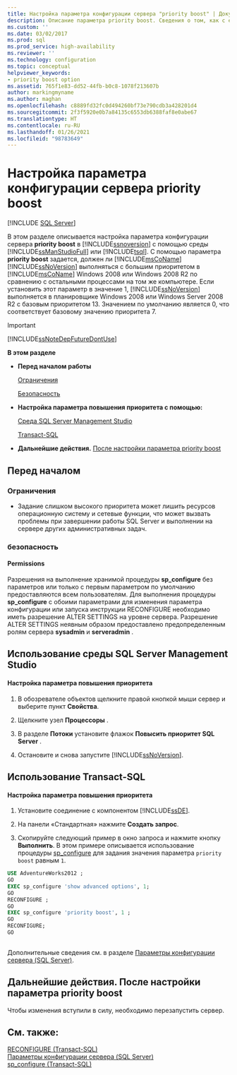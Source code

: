 ```yaml
---
title: Настройка параметра конфигурации сервера "priority boost" | Документы Майкрософт
description: Описание параметра priority boost. Сведения о том, как с его помощью настроить базовое значение приоритета для SQL Server в планировщике Windows 2008 или Windows Server 2008 R2.
ms.custom: ''
ms.date: 03/02/2017
ms.prod: sql
ms.prod_service: high-availability
ms.reviewer: ''
ms.technology: configuration
ms.topic: conceptual
helpviewer_keywords:
- priority boost option
ms.assetid: 765f1e83-dd52-44fb-b0c8-1078f213607b
author: markingmyname
ms.author: maghan
ms.openlocfilehash: c8889fd32fc0d494260bf73e790cdb3a428201d4
ms.sourcegitcommit: 2f3f5920e0b7a84135c6553db6388faf8e0abe67
ms.translationtype: HT
ms.contentlocale: ru-RU
ms.lasthandoff: 01/26/2021
ms.locfileid: "98783649"
---
```

# <a name="configure-the-priority-boost-server-configuration-option"></a>Настройка параметра конфигурации сервера priority boost
 [!INCLUDE [SQL Server](../../includes/applies-to-version/sqlserver.md)]

  В этом разделе описывается настройка параметра конфигурации сервера **priority boost** в [!INCLUDE[ssnoversion](../../includes/ssnoversion-md.md)] с помощью среды [!INCLUDE[ssManStudioFull](../../includes/ssmanstudiofull-md.md)] или [!INCLUDE[tsql](../../includes/tsql-md.md)]. С помощью параметра **priority boost** задается, должен ли [!INCLUDE[msCoName](../../includes/msconame-md.md)] [!INCLUDE[ssNoVersion](../../includes/ssnoversion-md.md)] выполняться с большим приоритетом в [!INCLUDE[msCoName](../../includes/msconame-md.md)] Windows 2008 или Windows 2008 R2 по сравнению с остальными процессами на том же компьютере. Если установить этот параметр в значение 1, [!INCLUDE[ssNoVersion](../../includes/ssnoversion-md.md)] выполняется в планировщике Windows 2008 или Windows Server 2008 R2 с базовым приоритетом 13. Значением по умолчанию является 0, что соответствует базовому значению приоритета 7.  
  
> [!IMPORTANT]  
>  [!INCLUDE[ssNoteDepFutureDontUse](../../includes/ssnotedepfuturedontuse-md.md)]  
  
 **В этом разделе**  
  
-   **Перед началом работы**  
  
     [Ограничения](#Restrictions)  
  
     [Безопасность](#Security)  
  
-   **Настройка параметра повышения приоритета с помощью:**  
  
     [Среда SQL Server Management Studio](#SSMSProcedure)  
  
     [Transact-SQL](#TsqlProcedure)  
  
-   **Дальнейшие действия.**  [После настройки параметра priority boost](#FollowUp)  
  
##  <a name="before-you-begin"></a><a name="BeforeYouBegin"></a> Перед началом  
  
###  <a name="limitations-and-restrictions"></a><a name="Restrictions"></a> Ограничения  
  
-   Задание слишком высокого приоритета может лишить ресурсов операционную систему и сетевые функции, что может вызвать проблемы при завершении работы SQL Server и выполнении на сервере других административных задач.  
  
###  <a name="security"></a><a name="Security"></a> безопасность  
  
####  <a name="permissions"></a><a name="Permissions"></a> Permissions  
 Разрешения на выполнение хранимой процедуры **sp_configure** без параметров или только с первым параметром по умолчанию предоставляются всем пользователям. Для выполнения процедуры **sp_configure** с обоими параметрами для изменения параметра конфигурации или запуска инструкции RECONFIGURE необходимо иметь разрешение ALTER SETTINGS на уровне сервера. Разрешение ALTER SETTINGS неявным образом предоставлено предопределенным ролям сервера **sysadmin** и **serveradmin** .  
  
##  <a name="using-sql-server-management-studio"></a><a name="SSMSProcedure"></a> Использование среды SQL Server Management Studio  
  
#### <a name="to-configure-the-priority-boost-option"></a>Настройка параметра повышения приоритета  
  
1.  В обозревателе объектов щелкните правой кнопкой мыши сервер и выберите пункт **Свойства**.  
  
2.  Щелкните узел **Процессоры** .  
  
3.  В разделе **Потоки** установите флажок **Повысить приоритет SQL Server** .  
  
4.  Остановите и снова запустите [!INCLUDE[ssNoVersion](../../includes/ssnoversion-md.md)].  
  
##  <a name="using-transact-sql"></a><a name="TsqlProcedure"></a> Использование Transact-SQL  
  
#### <a name="to-configure-the-priority-boost-option"></a>Настройка параметра повышения приоритета  
  
1.  Установите соединение с компонентом [!INCLUDE[ssDE](../../includes/ssde-md.md)].  
  
2.  На панели «Стандартная» нажмите **Создать запрос**.  
  
3.  Скопируйте следующий пример в окно запроса и нажмите кнопку **Выполнить**. В этом примере описывается использование процедуры [sp_configure](../../relational-databases/system-stored-procedures/sp-configure-transact-sql.md) для задания значения параметра `priority boost` равным `1`.  
  
```sql  
USE AdventureWorks2012 ;  
GO  
EXEC sp_configure 'show advanced options', 1;  
GO  
RECONFIGURE ;  
GO  
EXEC sp_configure 'priority boost', 1 ;  
GO  
RECONFIGURE;  
GO  
  
```  
  
 Дополнительные сведения см. в разделе [Параметры конфигурации сервера (SQL Server)](../../database-engine/configure-windows/server-configuration-options-sql-server.md).  
  
##  <a name="follow-up-after-you-configure-the-priority-boost-option"></a><a name="FollowUp"></a> Дальнейшие действия. После настройки параметра priority boost  
 Чтобы изменения вступили в силу, необходимо перезапустить сервер.  
  
## <a name="see-also"></a>См. также:  
 [RECONFIGURE (Transact-SQL)](../../t-sql/language-elements/reconfigure-transact-sql.md)   
 [Параметры конфигурации сервера (SQL Server)](../../database-engine/configure-windows/server-configuration-options-sql-server.md)   
 [sp_configure (Transact-SQL)](../../relational-databases/system-stored-procedures/sp-configure-transact-sql.md)  
  
  
